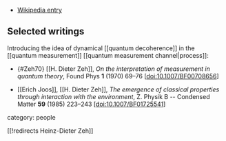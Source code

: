 
* [Wikipedia entry](https://en.wikipedia.org/wiki/H._Dieter_Zeh)

## Selected writings

Introducing the idea of dynamical [[quantum decoherence]] in the [[quantum measurement]] [[quantum measurement channel|process]]:

* {#Zeh70} [[H. Dieter Zeh]], *On the interpretation of measurement in quantum theory*, Found Phys **1** (1970) 69–76 &lbrack;[doi:10.1007/BF00708656](https://doi.org/10.1007/BF00708656)&rbrack;

* [[Erich Joos]], [[H. Dieter Zeh]], *The emergence of classical properties through interaction with the environment*, Z. Physik B -- Condensed Matter **59** (1985) 223–243 &lbrack;[doi:10.1007/BF01725541](https://doi.org/10.1007/BF01725541)&rbrack;


category: people

[[!redirects Heinz-Dieter Zeh]]